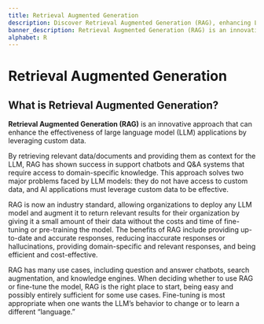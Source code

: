 ```yaml
---
title: Retrieval Augmented Generation
description: Discover Retrieval Augmented Generation (RAG), enhancing Large Language Model (LLM) efficacy through innovative use of custom data for superior applications.
banner_description: Retrieval Augmented Generation (RAG) is an innovative approach that can enhance the effectiveness of large language model (LLM) applications by leveraging custom data.
alphabet: R
---
```


# Retrieval Augmented Generation

## What is Retrieval Augmented Generation?

**Retrieval Augmented Generation (RAG)** is an innovative approach that can enhance the effectiveness of large language model (LLM) applications by leveraging custom data.

By retrieving relevant data/documents and providing them as context for the LLM, RAG has shown success in support chatbots and Q&A systems that require access to domain-specific knowledge. This approach solves two major problems faced by LLM models: they do not have access to custom data, and AI applications must leverage custom data to be effective.

RAG is now an industry standard, allowing organizations to deploy any LLM model and augment it to return relevant results for their organization by giving it a small amount of their data without the costs and time of fine-tuning or pre-training the model. The benefits of RAG include providing up-to-date and accurate responses, reducing inaccurate responses or hallucinations, providing domain-specific and relevant responses, and being efficient and cost-effective.

RAG has many use cases, including question and answer chatbots, search augmentation, and knowledge engines. When deciding whether to use RAG or fine-tune the model, RAG is the right place to start, being easy and possibly entirely sufficient for some use cases. Fine-tuning is most appropriate when one wants the LLM’s behavior to change or to learn a different “language.”
